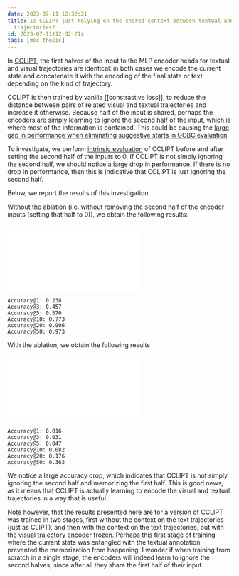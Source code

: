 ```yaml
---
date: 2023-07-11 12:32:21
title: Is CCLIPT just relying on the shared context between textual and visual
  trajectories?
id: 2023-07-11t12-32-21z
tags: [msc_thesis]
---
```


In [CCLIPT](./2023-07-11t11-38-00z.md), the first halves of the input to the MLP
encoder heads for textual and visual trajectories are identical: in both cases
we encode the current state and concatenate it with the encoding of the final
state or text depending on the kind of trajectory.

CCLIPT is then trained by vanilla [[constrastive loss]], to reduce the distance
between pairs of related visual and textual trajectories and increase it
otherwise. Because half of the input is shared, perhaps the encoders are simply
learning to ignore the second half of the input, which is where most of the
information is contained. This could be causing the
[large gap in performance when eliminating suggestive starts in GCBC evaluation](./2023-07-11t12-12-49z.md).

To investigate, we perform [intrinsic evaluation](./2023-07-10t18-29-00z.md) of
CCLIPT before and after setting the second half of the inputs to 0. If CCLIPT is
not simply ignoring the second half, we should notice a large drop in
performance. If there is no drop in performance, then this is indicative that
CCLIPT is just ignoring the second half.

Below, we report the results of this investigation

Without the ablation (i.e. without removing the second half of the encoder
inputs (setting that half to 0)), we obtain the following results:

![cclipt no ablation](cclipt_no_ablation.pdf)

```plaintext
Accuracy@1: 0.238
Accuracy@3: 0.457
Accuracy@5: 0.570
Accuracy@10: 0.773
Accuracy@20: 0.906
Accuracy@50: 0.973
```

With the ablation, we obtain the following results

![cclipt with ablation](cclipt_ablation.pdf)

```plaintext
Accuracy@1: 0.016
Accuracy@3: 0.031
Accuracy@5: 0.047
Accuracy@10: 0.082
Accuracy@20: 0.176
Accuracy@50: 0.363
```

We notice a large accuracy drop, which indicates that CCLIPT is not simply
ignoring the second half and memorizing the first half. This is good news, as it
means that CCLIPT is actually learning to encode the visual and textual
trajectories in a way that is useful.

Note however, that the results presented here are for a version of CCLIPT was
trained in two stages, first without the context on the text trajectories (just
as CLIPT), and then with the context on the text trajectories, but with the
visual trajectory encoder frozen. Perhaps this first stage of training where the
current state was entangled with the textual annotation prevented the
memorization from happening. I wonder if when training from scratch in a single
stage, the encoders will indeed learn to ignore the second halves, since after
all they share the first half of their input.
